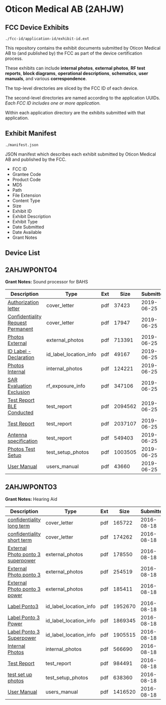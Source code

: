# Oticon Medical AB (2AHJW)
## FCC Device Exhibits

```
./fcc-id/application-id/exhibit-id.ext
```

This repository contains the exhibit documents submitted by Oticon Medical AB to (and published by) the FCC as part of the device certification process.

These exhibits can include **internal photos**, **external photos**, **RF test reports**, **block diagrams**, **operational descriptions**, **schematics**, **user manuals**, and various **correspondence**.

The top-level directories are sliced by the FCC ID of each device.

The second-level directories are named according to the application UUIDs. *Each FCC ID includes one or more application.*

Within each application directory are the exhibits submitted with that application. 

## Exhibit Manifest

```
./manifest.json
```

JSON manifest which describes each exhibit submitted by Oticon Medical AB and published by the FCC.

- FCC ID
- Grantee Code
- Product Code
- MD5
- Path
- File Extension
- Content Type
- Size
- Exhibit ID
- Exhibit Description
- Exhibit Type
- Date Submitted
- Date Available
- Grant Notes

## Device List
## 2AHJWPONTO4
**Grant Notes:** Sound processor for BAHS

| Description | Type | Ext | Size | Submitted | Available |
| ----------- | ---- | --- | ---- | --------- | --------- |
| [Authorization letter](2AHJWPONTO4/9863e2c9f41970d88cd448addb813b74/4331774.pdf) | cover_letter | pdf | 37423 | 2019-06-25 | 2019-06-25 |
| [Confidentiality Request Permanent](2AHJWPONTO4/9863e2c9f41970d88cd448addb813b74/4331775.pdf) | cover_letter | pdf | 17947 | 2019-06-25 | 2019-06-25 |
| [Photos External](2AHJWPONTO4/9863e2c9f41970d88cd448addb813b74/4331769.pdf) | external_photos | pdf | 713391 | 2019-06-25 | 2019-06-25 |
| [ID Label - Declaration](2AHJWPONTO4/9863e2c9f41970d88cd448addb813b74/4331776.pdf) | id_label_location_info | pdf | 49167 | 2019-06-25 | 2019-06-25 |
| [Photos Internal](2AHJWPONTO4/9863e2c9f41970d88cd448addb813b74/4331771.pdf) | internal_photos | pdf | 124221 | 2019-06-25 | 2019-06-25 |
| [SAR Evaluation Exclusion](2AHJWPONTO4/9863e2c9f41970d88cd448addb813b74/4331770.pdf) | rf_exposure_info | pdf | 347106 | 2019-06-25 | 2019-06-25 |
| [Test Report BLE Conducted](2AHJWPONTO4/9863e2c9f41970d88cd448addb813b74/4331766.pdf) | test_report | pdf | 2094562 | 2019-06-25 | 2019-06-25 |
| [Test Report](2AHJWPONTO4/9863e2c9f41970d88cd448addb813b74/4331767.pdf) | test_report | pdf | 2037107 | 2019-06-25 | 2019-06-25 |
| [Antenna specification](2AHJWPONTO4/9863e2c9f41970d88cd448addb813b74/4331772.pdf) | test_report | pdf | 549403 | 2019-06-25 | 2019-06-25 |
| [Photos Test Setup](2AHJWPONTO4/9863e2c9f41970d88cd448addb813b74/4331768.pdf) | test_setup_photos | pdf | 1003505 | 2019-06-25 | 2019-06-25 |
| [User Manual](2AHJWPONTO4/9863e2c9f41970d88cd448addb813b74/4331773.pdf) | users_manual | pdf | 43660 | 2019-06-25 | 2019-06-25 |
## 2AHJWPONTO3
**Grant Notes:** Hearing Aid

| Description | Type | Ext | Size | Submitted | Available |
| ----------- | ---- | --- | ---- | --------- | --------- |
| [confidentiality long term](2AHJWPONTO3/efdbf2f2c71dfacb36459f98f5600481/3102853.pdf) | cover_letter | pdf | 165722 | 2016-08-18 | 2016-08-18 |
| [confidentiality short term](2AHJWPONTO3/efdbf2f2c71dfacb36459f98f5600481/3102854.pdf) | cover_letter | pdf | 174262 | 2016-08-18 | 2016-08-18 |
| [External Photo ponto 3 superpower](2AHJWPONTO3/efdbf2f2c71dfacb36459f98f5600481/3102848.pdf) | external_photos | pdf | 178550 | 2016-08-18 | 2016-10-01 |
| [External Photo ponto 3](2AHJWPONTO3/efdbf2f2c71dfacb36459f98f5600481/3102849.pdf) | external_photos | pdf | 254519 | 2016-08-18 | 2016-10-01 |
| [External Photo ponto 3 power](2AHJWPONTO3/efdbf2f2c71dfacb36459f98f5600481/3102852.pdf) | external_photos | pdf | 185411 | 2016-08-18 | 2016-10-01 |
| [Label Ponto3](2AHJWPONTO3/efdbf2f2c71dfacb36459f98f5600481/3102858.pdf) | id_label_location_info | pdf | 1952670 | 2016-08-18 | 2016-08-18 |
| [Label Ponto 3 Power](2AHJWPONTO3/efdbf2f2c71dfacb36459f98f5600481/3102860.pdf) | id_label_location_info | pdf | 1869345 | 2016-08-18 | 2016-08-18 |
| [Label Ponto 3 Superpower](2AHJWPONTO3/efdbf2f2c71dfacb36459f98f5600481/3102861.pdf) | id_label_location_info | pdf | 1905515 | 2016-08-18 | 2016-08-18 |
| [Internal Photos](2AHJWPONTO3/efdbf2f2c71dfacb36459f98f5600481/3102856.pdf) | internal_photos | pdf | 566690 | 2016-08-18 | 2016-10-01 |
| [Test Report](2AHJWPONTO3/efdbf2f2c71dfacb36459f98f5600481/3102855.pdf) | test_report | pdf | 984491 | 2016-08-18 | 2016-08-18 |
| [test set up photos](2AHJWPONTO3/efdbf2f2c71dfacb36459f98f5600481/3102857.pdf) | test_setup_photos | pdf | 638360 | 2016-08-18 | 2016-08-18 |
| [User Manual](2AHJWPONTO3/efdbf2f2c71dfacb36459f98f5600481/3102859.pdf) | users_manual | pdf | 1416520 | 2016-08-18 | 2016-10-01 |
